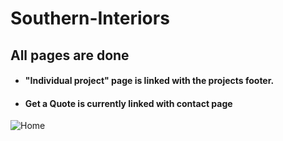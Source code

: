 # Southern-Interiors

## All pages are done

+ #### "Individual project" page is linked with the projects footer.
+ #### Get a Quote is currently linked with contact page 

![Home](https://user-images.githubusercontent.com/64412852/131700595-dfa21142-40d2-4c41-8f3c-abe73ecb4b15.png)


